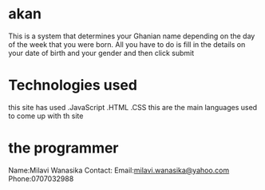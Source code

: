 # akan
This is a system that determines your Ghanian name depending on the day of the week that you were born. All you have to do is fill in the details on your date of birth and your gender and then click submit

# Technologies used
this site has used 
  .JavaScript
  .HTML
  .CSS
  this are the main languages used to come up with th site
  
 # the programmer
  Name:Milavi Wanasika
  Contact:
          Email:milavi.wanasika@yahoo.com
          Phone:0707032988
